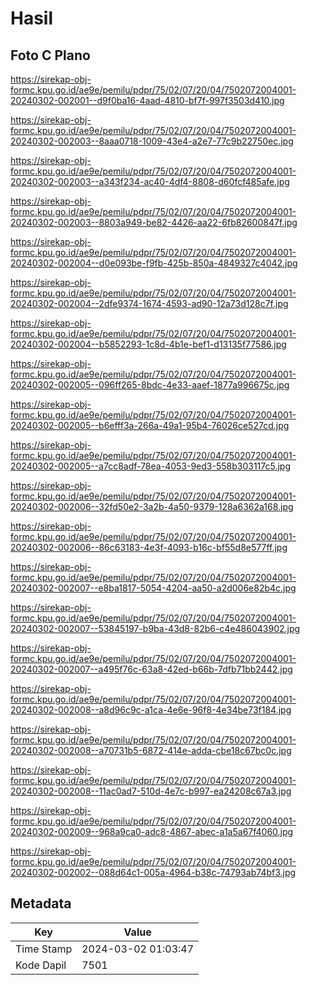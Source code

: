 # Hasil

## Foto C Plano

https://sirekap-obj-formc.kpu.go.id/ae9e/pemilu/pdpr/75/02/07/20/04/7502072004001-20240302-002001--d9f0ba16-4aad-4810-bf7f-997f3503d410.jpg

https://sirekap-obj-formc.kpu.go.id/ae9e/pemilu/pdpr/75/02/07/20/04/7502072004001-20240302-002003--8aaa0718-1009-43e4-a2e7-77c9b22750ec.jpg

https://sirekap-obj-formc.kpu.go.id/ae9e/pemilu/pdpr/75/02/07/20/04/7502072004001-20240302-002003--a343f234-ac40-4df4-8808-d60fcf485afe.jpg

https://sirekap-obj-formc.kpu.go.id/ae9e/pemilu/pdpr/75/02/07/20/04/7502072004001-20240302-002003--8803a949-be82-4426-aa22-6fb82600847f.jpg

https://sirekap-obj-formc.kpu.go.id/ae9e/pemilu/pdpr/75/02/07/20/04/7502072004001-20240302-002004--d0e093be-f9fb-425b-850a-4849327c4042.jpg

https://sirekap-obj-formc.kpu.go.id/ae9e/pemilu/pdpr/75/02/07/20/04/7502072004001-20240302-002004--2dfe9374-1674-4593-ad90-12a73d128c7f.jpg

https://sirekap-obj-formc.kpu.go.id/ae9e/pemilu/pdpr/75/02/07/20/04/7502072004001-20240302-002004--b5852293-1c8d-4b1e-bef1-d13135f77586.jpg

https://sirekap-obj-formc.kpu.go.id/ae9e/pemilu/pdpr/75/02/07/20/04/7502072004001-20240302-002005--096ff265-8bdc-4e33-aaef-1877a996675c.jpg

https://sirekap-obj-formc.kpu.go.id/ae9e/pemilu/pdpr/75/02/07/20/04/7502072004001-20240302-002005--b6efff3a-266a-49a1-95b4-76026ce527cd.jpg

https://sirekap-obj-formc.kpu.go.id/ae9e/pemilu/pdpr/75/02/07/20/04/7502072004001-20240302-002005--a7cc8adf-78ea-4053-9ed3-558b303117c5.jpg

https://sirekap-obj-formc.kpu.go.id/ae9e/pemilu/pdpr/75/02/07/20/04/7502072004001-20240302-002006--32fd50e2-3a2b-4a50-9379-128a6362a168.jpg

https://sirekap-obj-formc.kpu.go.id/ae9e/pemilu/pdpr/75/02/07/20/04/7502072004001-20240302-002006--86c63183-4e3f-4093-b16c-bf55d8e577ff.jpg

https://sirekap-obj-formc.kpu.go.id/ae9e/pemilu/pdpr/75/02/07/20/04/7502072004001-20240302-002007--e8ba1817-5054-4204-aa50-a2d006e82b4c.jpg

https://sirekap-obj-formc.kpu.go.id/ae9e/pemilu/pdpr/75/02/07/20/04/7502072004001-20240302-002007--53845197-b9ba-43d8-82b6-c4e486043902.jpg

https://sirekap-obj-formc.kpu.go.id/ae9e/pemilu/pdpr/75/02/07/20/04/7502072004001-20240302-002007--a495f76c-63a8-42ed-b66b-7dfb71bb2442.jpg

https://sirekap-obj-formc.kpu.go.id/ae9e/pemilu/pdpr/75/02/07/20/04/7502072004001-20240302-002008--a8d96c9c-a1ca-4e6e-96f8-4e34be73f184.jpg

https://sirekap-obj-formc.kpu.go.id/ae9e/pemilu/pdpr/75/02/07/20/04/7502072004001-20240302-002008--a70731b5-6872-414e-adda-cbe18c67bc0c.jpg

https://sirekap-obj-formc.kpu.go.id/ae9e/pemilu/pdpr/75/02/07/20/04/7502072004001-20240302-002008--11ac0ad7-510d-4e7c-b997-ea24208c67a3.jpg

https://sirekap-obj-formc.kpu.go.id/ae9e/pemilu/pdpr/75/02/07/20/04/7502072004001-20240302-002009--968a9ca0-adc8-4867-abec-a1a5a67f4060.jpg

https://sirekap-obj-formc.kpu.go.id/ae9e/pemilu/pdpr/75/02/07/20/04/7502072004001-20240302-002002--088d64c1-005a-4964-b38c-74793ab74bf3.jpg


## Metadata

| Key        | Value               |
| ---------- | ------------------- |
| Time Stamp | 2024-03-02 01:03:47 |
| Kode Dapil | 7501                |



